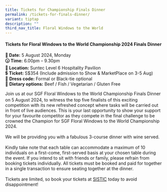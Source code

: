 ```yaml
---
title: Tickets for Championship Finals Dinner
permalink: /tickets-for-finals-dinner/
variant: tiptap
description: ""
third_nav_title: Floral Windows to the World
---
```

<h4>Tickets for Floral Windows to the World Championship 2024 Finals Dinner</h4>
<p><strong>📅 Date:</strong> 5 August 2024, Monday
<br><strong>🕟 Time:</strong> 6.00pm – 9.30pm
<br><strong>📍 Location:</strong> Suntec Level 6 Hospitality Pavilion
<br>💲 <strong>Ticket: </strong>S$354 (Include admission to Show &amp; MarketPlace
on 3-5 Aug)
<br>🧥 <strong>Dress code:</strong> Formal or Black-tie optional
<br>🍴 <strong>Dietary options:</strong> Beef / Fish / Vegetarian / Gluten Free</p>
<p>Join us at our SGF Floral Windows to the World Championship Finals Dinner
on 5<sup> </sup>August 2024, to witness the top five finalists of this
exciting competition with its new refreshed concept where tasks will be
carried out in front of live audiences. This is your last opportunity to
show your support for your favourite competitor as they compete in the
final challenge to be crowned the Champion for SGF Floral Windows to the
World Championship 2024.
<br>
<br>We will be providing you with a fabulous 3-course dinner with wine served.
<br>
<br>Kindly take note that each table can accommodate a maximum of 10 individuals
on a first-come, first-served basis at your chosen table during the event.
If you intend to sit with friends or family, please refrain from booking
tickets individually. All tickets must be booked and paid for together
in a single transaction to ensure seating together at the dinner.
<br>
<br>Tickets are limited, so book your tickets at <a href="https://ticketing.sistic.com.sg/sistic/booking/sgf2024a" rel="noopener noreferrer nofollow" target="_blank">SISTIC</a> today
to avoid disappointment!</p>
<p>&nbsp;</p>